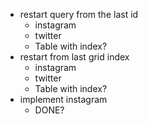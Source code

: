 
- restart query from the last id
    + instagram
    + twitter
    + Table with index?
- restart from last grid index
    + instagram
    + twitter
    + Table with index?
- implement instagram
    + DONE?